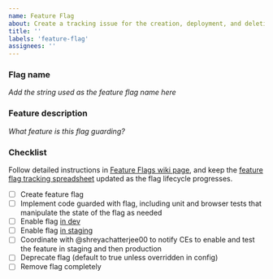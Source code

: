 ```yaml
---
name: Feature Flag
about: Create a tracking issue for the creation, deployment, and deletion of a feature flag.
title: ''
labels: 'feature-flag'
assignees: ''
---
```


### Flag name

*Add the string used as the feature flag name here*

### Feature description

*What feature is this flag guarding?*

### Checklist

Follow detailed instructions in [Feature Flags wiki page](https://github.com/civiform/civiform/wiki/Feature-Flags), and keep the [feature flag tracking spreadsheet](https://docs.google.com/spreadsheets/d/149xPiY0WMLAE5be51pvznyytfGVRTzu4QqrBs427DaA/edit#gid=0) updated as the flag lifecycle progresses.

- [ ] Create feature flag
- [ ] Implement code guarded with flag, including unit and browser tests that manipulate the state of the flag as needed
- [ ] Enable flag [in dev](https://github.com/civiform/civiform/blob/main/server/conf/application.dev.conf)
- [ ] Enable flag [in staging](https://github.com/civiform/civiform-staging-deploy/blob/main/aws_staging_civiform_config.sh)
- [ ] Coordinate with @shreyachatterjee00 to notify CEs to enable and test the feature in staging and then production
- [ ] Deprecate flag (default to true unless overridden in config)
- [ ] Remove flag completely
